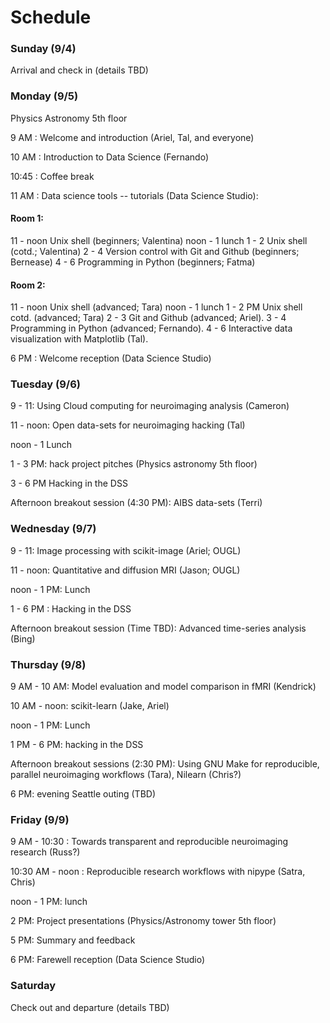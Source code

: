 # Schedule

### Sunday (9/4)

Arrival and check in (details TBD)

### Monday (9/5)

Physics Astronomy 5th floor

9 AM : Welcome and introduction (Ariel, Tal, and everyone)

10 AM : Introduction to Data Science (Fernando)

10:45 : Coffee break

11 AM : Data science tools -- tutorials (Data Science Studio):

#### Room 1:

11 - noon Unix shell (beginners; Valentina)
noon - 1 lunch
1 - 2 Unix shell (cotd.; Valentina)
2 - 4 Version control with Git and Github (beginners; Bernease)
4 - 6 Programming in Python (beginners; Fatma)

#### Room 2:

11 - noon Unix shell (advanced; Tara)
noon - 1 lunch
1 - 2 PM Unix shell cotd. (advanced; Tara)
2 - 3 Git and Github (advanced; Ariel).
3 - 4 Programming in Python (advanced; Fernando).
4 - 6 Interactive data visualization with Matplotlib (Tal).

6 PM : Welcome reception (Data Science Studio)

### Tuesday (9/6)

9 - 11: Using Cloud computing for neuroimaging analysis (Cameron)

11 - noon:  Open data-sets for neuroimaging hacking (Tal)

noon - 1 Lunch

1 - 3 PM: hack project pitches (Physics astronomy 5th floor)

3 - 6 PM Hacking in the DSS

Afternoon breakout session (4:30 PM): AIBS data-sets (Terri)

### Wednesday (9/7)

9 - 11: Image processing with scikit-image (Ariel; OUGL)

11 - noon: Quantitative and diffusion MRI (Jason; OUGL)

noon - 1 PM: Lunch

1 - 6 PM : Hacking in the DSS

Afternoon breakout session (Time TBD): Advanced time-series analysis (Bing)

### Thursday (9/8)

9 AM - 10 AM: Model evaluation and model comparison in fMRI (Kendrick)

10 AM - noon: scikit-learn  (Jake, Ariel)

noon - 1 PM: Lunch

1 PM - 6 PM: hacking in the DSS

Afternoon breakout sessions (2:30 PM): Using GNU Make for reproducible, parallel neuroimaging workflows (Tara), Nilearn (Chris?)

6 PM: evening Seattle outing (TBD)

### Friday (9/9)

9 AM - 10:30 : Towards transparent and reproducible neuroimaging research (Russ?)

10:30 AM - noon : Reproducible research workflows with nipype (Satra, Chris)

noon - 1 PM: lunch

2 PM: Project presentations (Physics/Astronomy tower 5th floor)

5 PM: Summary and feedback

6 PM: Farewell reception (Data Science Studio)

### Saturday

Check out and departure (details TBD)
